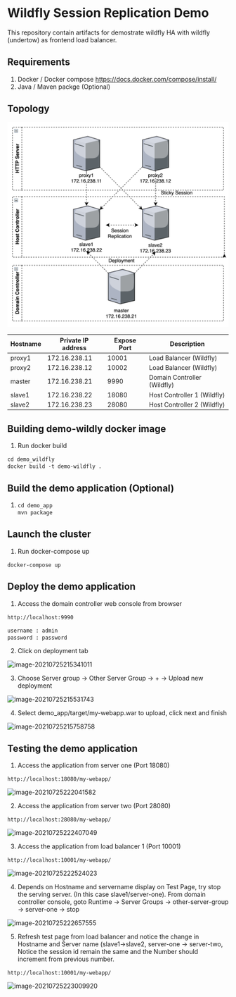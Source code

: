 
# Wildfly Session Replication Demo

This repository contain artifacts for demostrate wildfly HA with wildfly (undertow) as frontend load balancer.

## Requirements

1. Docker / Docker compose https://docs.docker.com/compose/install/
3. Java / Maven packge (Optional)

## Topology

![image-20210725230409802](./img/image-20210725230409802.png)

| Hostname | Private IP address | Expose Port | Description                 |
| -------- | ------------------ | ----------- | --------------------------- |
| proxy1   | 172.16.238.11      | 10001       | Load Balancer (Wildfly)     |
| proxy2   | 172.16.238.12      | 10002       | Load Balancer (Wildfly)     |
| master   | 172.16.238.21      | 9990        | Domain Controller (Wildfly) |
| slave1   | 172.16.238.22      | 18080       | Host Controller 1 (Wildfly) |
| slave2   | 172.16.238.23      | 28080       | Host Controller 2 (Wildfly) |



## Building demo-wildly docker image

1. Run docker build

```
cd demo_wildfly
docker build -t demo-wildfly .
```

## Build the demo application (Optional)

1. ```
   cd demo_app
   mvn package
   ```

## Launch the cluster

1. Run docker-compose up

```
docker-compose up
```



## Deploy the demo application

1. Access the domain controller web console from browser

```
http://localhost:9990
```

```
username : admin
password : password
```

2.  Click on deployment tab

![image-20210725215341011](./img/image-20210725215341011.png)

3. Choose Server group -> Other Server Group -> + -> Upload new deployment

![image-20210725215531743](./img/image-20210725215531743.png)

4. Select demo_app/target/my-webapp.war to upload, click next and finish

![image-20210725215758758](./img/image-20210725215758758.png)



## Testing the demo application

1. Access the application from server one (Port 18080)

```
http://localhost:18080/my-webapp/
```

![image-20210725222041582](./img/image-20210725222041582.png)

2. Access the application from server two (Port 28080)

```
http://localhost:28080/my-webapp/
```

![image-20210725222407049](./img/image-20210725222407049.png)

3. Access the application from load balancer 1 (Port 10001)

```
http://localhost:10001/my-webapp/
```

![image-20210725222524023](./img/image-20210725222524023.png)

4. Depends on Hostname and servername display on Test Page, try stop the serving server. (In this case slave1/server-one). From domain controller console, goto Runtime -> Server Groups -> other-server-group -> server-one -> stop

![image-20210725222657555](./img/image-20210725222657555.png)

5. Refresh test page from load balancer and notice the change in Hostname and Server name (slave1->slave2, server-one -> server-two, Notice the session id remain the same and the Number should increment from previous number.

```
http://localhost:10001/my-webapp/
```

![image-20210725223009920](./img/image-20210725223009920.png)
